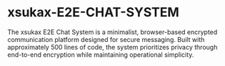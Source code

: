 # xsukax-E2E-CHAT-SYSTEM
The xsukax E2E Chat System is a minimalist, browser-based encrypted communication platform designed for secure messaging. Built with approximately 500 lines of code, the system prioritizes privacy through end-to-end encryption while maintaining operational simplicity.
